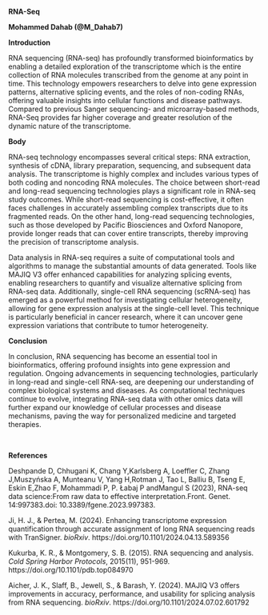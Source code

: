 **RNA-Seq**

**Mohammed Dahab (@M\_Dahab7)**

**Introduction**

RNA sequencing (RNA-seq) has profoundly transformed bioinformatics by enabling a detailed exploration of the transcriptome which is the entire collection of RNA molecules transcribed from the genome at any point in time. This technology empowers researchers to delve into gene expression patterns, alternative splicing events, and the roles of non-coding RNAs, offering valuable insights into cellular functions and disease pathways. Compared to previous Sanger sequencing- and microarray-based methods, RNA-Seq provides far higher coverage and greater resolution of the dynamic nature of the transcriptome.

**Body**

RNA-seq technology encompasses several critical steps: RNA extraction, synthesis of cDNA, library preparation, sequencing, and subsequent data analysis. The transcriptome is highly complex and includes various types of both coding and noncoding RNA molecules. The choice between short-read and long-read sequencing technologies plays a significant role in RNA-seq study outcomes. While short-read sequencing is cost-effective, it often faces challenges in accurately assembling complex transcripts due to its fragmented reads. On the other hand, long-read sequencing technologies, such as those developed by Pacific Biosciences and Oxford Nanopore, provide longer reads that can cover entire transcripts, thereby improving the precision of transcriptome analysis.

Data analysis in RNA-seq requires a suite of computational tools and algorithms to manage the substantial amounts of data generated. Tools like MAJIQ V3 offer enhanced capabilities for analyzing splicing events, enabling researchers to quantify and visualize alternative splicing from RNA-seq data. Additionally, single-cell RNA sequencing (scRNA-seq) has emerged as a powerful method for investigating cellular heterogeneity, allowing for gene expression analysis at the single-cell level. This technique is particularly beneficial in cancer research, where it can uncover gene expression variations that contribute to tumor heterogeneity.

**Conclusion**

In conclusion, RNA sequencing has become an essential tool in bioinformatics, offering profound insights into gene expression and regulation. Ongoing advancements in sequencing technologies, particularly in long-read and single-cell RNA-seq, are deepening our understanding of complex biological systems and diseases. As computational techniques continue to evolve, integrating RNA-seq data with other omics data will further expand our knowledge of cellular processes and disease mechanisms, paving the way for personalized medicine and targeted therapies.

 

**References**

Deshpande D, Chhugani K, Chang Y,Karlsberg A, Loeffler C, Zhang J,Muszyńska A, Munteanu V, Yang H,Rotman J, Tao L, Balliu B, Tseng E, Eskin E,Zhao F, Mohammadi P, P. Łabaj P andMangul S (2023), RNA-seq data science:From raw data to effective interpretation.Front. Genet. 14:997383.doi: 10.3389/fgene.2023.997383.

Ji, H. J., & Pertea, M. (2024). Enhancing transcriptome expression quantification through accurate assignment of long RNA sequencing reads with TranSigner. _bioRxiv_. https\://doi.org/10.1101/2024.04.13.589356

Kukurba, K. R., & Montgomery, S. B. (2015). RNA sequencing and analysis. _Cold Spring Harbor Protocols_, 2015(11), 951-969. https\://doi.org/10.1101/pdb.top084970

Aicher, J. K., Slaff, B., Jewell, S., & Barash, Y. (2024). MAJIQ V3 offers improvements in accuracy, performance, and usability for splicing analysis from RNA sequencing. _bioRxiv_. https\://doi.org/10.1101/2024.07.02.601792
